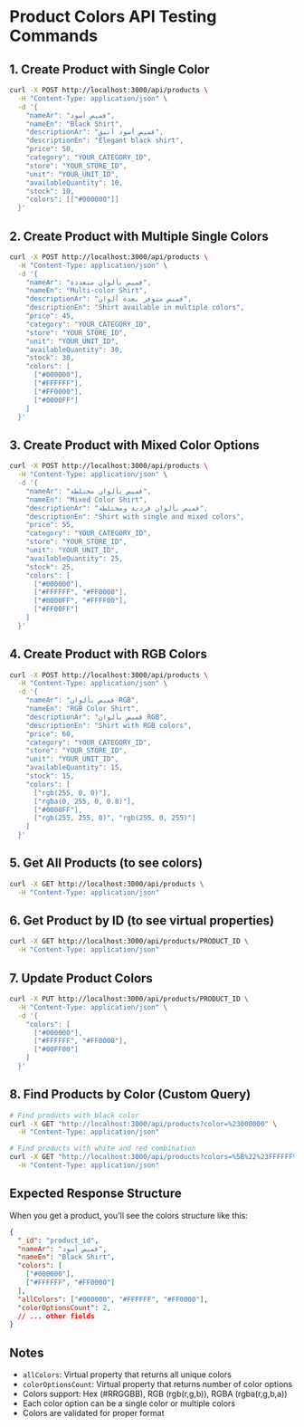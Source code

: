 # Product Colors API Testing Commands

## 1. Create Product with Single Color

```bash
curl -X POST http://localhost:3000/api/products \
  -H "Content-Type: application/json" \
  -d '{
    "nameAr": "قميص أسود",
    "nameEn": "Black Shirt",
    "descriptionAr": "قميص أسود أنيق",
    "descriptionEn": "Elegant black shirt",
    "price": 50,
    "category": "YOUR_CATEGORY_ID",
    "store": "YOUR_STORE_ID",
    "unit": "YOUR_UNIT_ID",
    "availableQuantity": 10,
    "stock": 10,
    "colors": [["#000000"]]
  }'
```

## 2. Create Product with Multiple Single Colors

```bash
curl -X POST http://localhost:3000/api/products \
  -H "Content-Type: application/json" \
  -d '{
    "nameAr": "قميص بألوان متعددة",
    "nameEn": "Multi-color Shirt",
    "descriptionAr": "قميص متوفر بعدة ألوان",
    "descriptionEn": "Shirt available in multiple colors",
    "price": 45,
    "category": "YOUR_CATEGORY_ID",
    "store": "YOUR_STORE_ID",
    "unit": "YOUR_UNIT_ID",
    "availableQuantity": 30,
    "stock": 30,
    "colors": [
      ["#000000"],
      ["#FFFFFF"],
      ["#FF0000"],
      ["#0000FF"]
    ]
  }'
```

## 3. Create Product with Mixed Color Options

```bash
curl -X POST http://localhost:3000/api/products \
  -H "Content-Type: application/json" \
  -d '{
    "nameAr": "قميص بألوان مختلطة",
    "nameEn": "Mixed Color Shirt",
    "descriptionAr": "قميص بألوان فردية ومختلطة",
    "descriptionEn": "Shirt with single and mixed colors",
    "price": 55,
    "category": "YOUR_CATEGORY_ID",
    "store": "YOUR_STORE_ID",
    "unit": "YOUR_UNIT_ID",
    "availableQuantity": 25,
    "stock": 25,
    "colors": [
      ["#000000"],
      ["#FFFFFF", "#FF0000"],
      ["#0000FF", "#FFFF00"],
      ["#FF00FF"]
    ]
  }'
```

## 4. Create Product with RGB Colors

```bash
curl -X POST http://localhost:3000/api/products \
  -H "Content-Type: application/json" \
  -d '{
    "nameAr": "قميص بألوان RGB",
    "nameEn": "RGB Color Shirt",
    "descriptionAr": "قميص بألوان RGB",
    "descriptionEn": "Shirt with RGB colors",
    "price": 60,
    "category": "YOUR_CATEGORY_ID",
    "store": "YOUR_STORE_ID",
    "unit": "YOUR_UNIT_ID",
    "availableQuantity": 15,
    "stock": 15,
    "colors": [
      ["rgb(255, 0, 0)"],
      ["rgba(0, 255, 0, 0.8)"],
      ["#0000FF"],
      ["rgb(255, 255, 0)", "rgb(255, 0, 255)"]
    ]
  }'
```

## 5. Get All Products (to see colors)

```bash
curl -X GET http://localhost:3000/api/products \
  -H "Content-Type: application/json"
```

## 6. Get Product by ID (to see virtual properties)

```bash
curl -X GET http://localhost:3000/api/products/PRODUCT_ID \
  -H "Content-Type: application/json"
```

## 7. Update Product Colors

```bash
curl -X PUT http://localhost:3000/api/products/PRODUCT_ID \
  -H "Content-Type: application/json" \
  -d '{
    "colors": [
      ["#000000"],
      ["#FFFFFF", "#FF0000"],
      ["#00FF00"]
    ]
  }'
```

## 8. Find Products by Color (Custom Query)

```bash
# Find products with black color
curl -X GET "http://localhost:3000/api/products?color=%23000000" \
  -H "Content-Type: application/json"

# Find products with white and red combination
curl -X GET "http://localhost:3000/api/products?colors=%5B%22%23FFFFFF%22%2C%22%23FF0000%22%5D" \
  -H "Content-Type: application/json"
```

## Expected Response Structure

When you get a product, you'll see the colors structure like this:

```json
{
  "_id": "product_id",
  "nameAr": "قميص أسود",
  "nameEn": "Black Shirt",
  "colors": [
    ["#000000"],
    ["#FFFFFF", "#FF0000"]
  ],
  "allColors": ["#000000", "#FFFFFF", "#FF0000"],
  "colorOptionsCount": 2,
  // ... other fields
}
```

## Notes

- `allColors`: Virtual property that returns all unique colors
- `colorOptionsCount`: Virtual property that returns number of color options
- Colors support: Hex (#RRGGBB), RGB (rgb(r,g,b)), RGBA (rgba(r,g,b,a))
- Each color option can be a single color or multiple colors
- Colors are validated for proper format 
